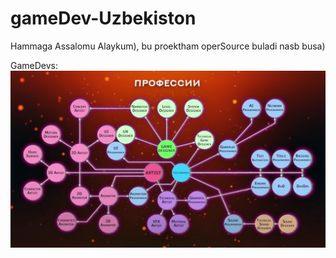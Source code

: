 # gameDev-Uzbekiston

Hammaga Assalomu Alaykum), bu proektham operSource buladi nasb busa)

GameDevs:![Image](./c391b0a22f5c1e46d62c8274a21ced6e.jpg)

